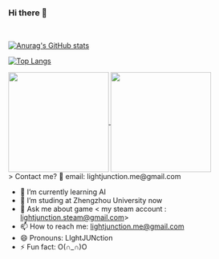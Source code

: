 ### Hi there 👋



<br/>

[![Anurag's GitHub stats](https://github-readme-stats.vercel.app/api?username=lightjunction&show_icons=true&theme=merko)](https://github.com/anuraghazra/github-readme-stats)

[![Top Langs](https://github-readme-stats.vercel.app/api/top-langs/?username=lightjunction&layout=donut)](https://github.com/anuraghazra/github-readme-stats)


<a href="https://github.com/anuraghazra/github-readme-stats">
  <img height=200 align="center" src="https://github-readme-stats.vercel.app/api?username=lightjunction&show_icons=true&theme=merko" />
</a>
<a href="https://github.com/anuraghazra/convoychat">
  <img height=200 align="center" src="https://github-readme-stats.vercel.app/api/top-langs?username=lightjunction&layout=compact&langs_count=8&card_width=320&show_icons=true&theme=merko" />
</a>

</br>
> Contact me? 🙌 email: lightjunction.me@gmail.com


- 🌱 I’m currently learning AI
- 🤔 I’m studing at Zhengzhou University now
- 💬 Ask me about game < my steam account : lightjunction.steam@gmail.com>
- 📫 How to reach me: lightjunction.me@gmail.com
- 😄 Pronouns: LIghtJUNction
- ⚡ Fun fact: O(∩_∩)O
